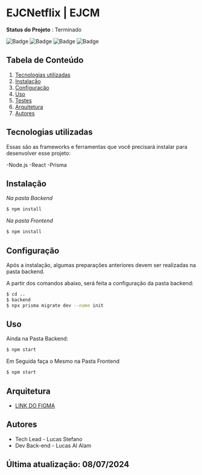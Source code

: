 # EJCNetflix | EJCM

**Status do Projeto** : Terminado 


![Badge](https://img.shields.io/badge/JavaScript-F7DF1E?style=for-the-badge&logo=javascript&logoColor=black)
![Badge](https://img.shields.io/badge/React-20232A?style=for-the-badge&logo=react&logoColor=61DAFB)
![Badge](https://img.shields.io/badge/Node.js-43853D?style=for-the-badge&logo=node.js&logoColor=white)
![Badge](https://img.shields.io/badge/Prisma-3982CE?style=for-the-badge&logo=Prisma&logoColor=white)
 
 
## Tabela de Conteúdo

 1. [Tecnologias utilizadas](#tecnologias-utilizadas)
 2. [Instalação](#instalação)
 3. [Configuração](#configuração)
 4. [Uso](#uso)
 5. [Testes](#testes)
 6. [Arquitetura](#arquitetura)
 7. [Autores](#autores)
 
## Tecnologias utilizadas

Essas são as frameworks e ferramentas que você precisará instalar para desenvolver esse projeto:

-Node.js
-React
-Prisma

## Instalação 

*Na pasta Backend*

``` bash
$ npm install
```

*Na pasta Frontend*

``` bash
$ npm install
```

## Configuração
Após a instalação, algumas preparações anteriores devem ser realizadas na pasta backend.

A partir dos comandos abaixo, será feita a configuração da pasta backend:

``` bash
$ cd ..
$ backend
$ npx prisma migrate dev --name init
```
 
## Uso

Ainda na Pasta Backend:

``` bash
$ npm start
```
Em Seguida faça o Mesmo na Pasta Frontend

``` bash
$ npm start
```

## Arquitetura
- [LINK DO FIGMA](https://www.figma.com/design/fyj9y8jwhTH1nnuFJoeZDX/EJCNETFLIX-3.0?node-id=605-1451&t=kOBHCTV5YVrVyC23-0)

## Autores

* Tech Lead - Lucas Stefano
* Dev Back-end - Lucas Al Alam

 

## Última atualização: 08/07/2024
